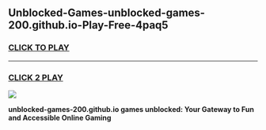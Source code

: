
## Unblocked-Games-unblocked-games-200.github.io-Play-Free-4paq5
<h3>
<a href="https://premium76.site?title=unblocked-games-200.github.io&ref=18A1">CLICK TO PLAY</a></h3>
<hr>

<h3>
<a href="https://premium76.site?title=unblocked-games-200.github.io&ref=18A1">CLICK 2 PLAY</a>
  
</h3>

<a href="https://premium76.site?title=unblocked-games-200.github.io&ref=18A1"><img src="https://clearcache.store/games.png"></a>


**unblocked-games-200.github.io games unblocked: Your Gateway to Fun and Accessible Online Gaming**
